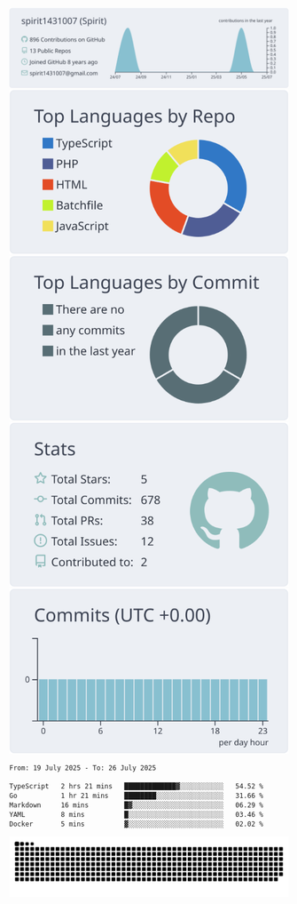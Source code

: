 [![](https://raw.githubusercontent.com/spirit1431007/spirit1431007/master/profile-summary-card-output/nord_bright/0-profile-details.svg)](https://git.io/spiritx)
[![](https://raw.githubusercontent.com/spirit1431007/spirit1431007/master/profile-summary-card-output/nord_bright/1-repos-per-language.svg)](https://git.io/spiritx) [![](https://raw.githubusercontent.com/spirit1431007/spirit1431007/master/profile-summary-card-output/nord_bright/2-most-commit-language.svg)](https://git.io/spiritx)
[![](https://raw.githubusercontent.com/spirit1431007/spirit1431007/master/profile-summary-card-output/nord_bright/3-stats.svg)](https://git.io/spiritx) [![](https://raw.githubusercontent.com/spirit1431007/spirit1431007/master/profile-summary-card-output/nord_bright/4-productive-time.svg)](https://git.io/spiritx)

<!--START_SECTION:waka-->

```txt
From: 19 July 2025 - To: 26 July 2025

TypeScript   2 hrs 21 mins   █████████████▓░░░░░░░░░░░   54.52 %
Go           1 hr 21 mins    ████████░░░░░░░░░░░░░░░░░   31.66 %
Markdown     16 mins         █▓░░░░░░░░░░░░░░░░░░░░░░░   06.29 %
YAML         8 mins          █░░░░░░░░░░░░░░░░░░░░░░░░   03.46 %
Docker       5 mins          ▓░░░░░░░░░░░░░░░░░░░░░░░░   02.02 %
```

<!--END_SECTION:waka-->

![contribution](https://github.com/spirit1431007/spirit1431007/blob/output/github-contribution-grid-snake.svg)
